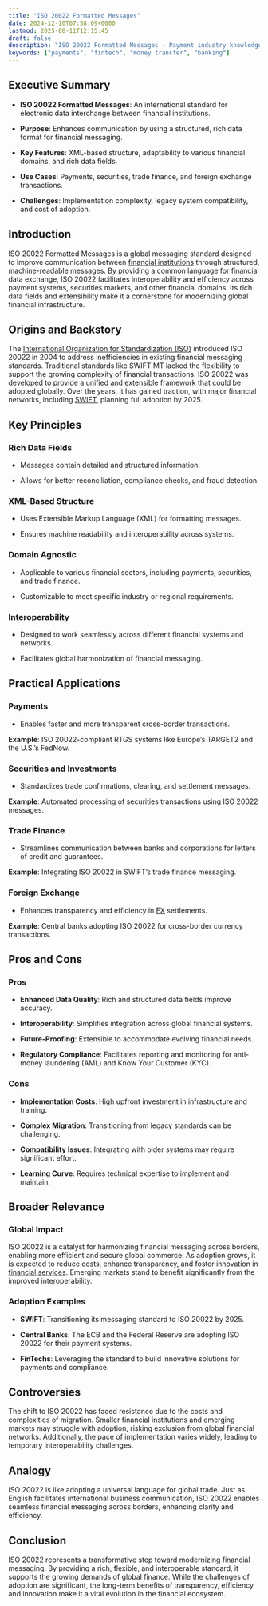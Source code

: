 ```yaml
---
title: "ISO 20022 Formatted Messages"
date: 2024-12-10T07:58:09+0000
lastmod: 2025-08-11T12:15:45
draft: false
description: "ISO 20022 Formatted Messages - Payment industry knowledge and insights"
keywords: ["payments", "fintech", "money transfer", "banking"]
---
```


## Executive Summary

- **ISO 20022 Formatted Messages**: An international standard for electronic data interchange between financial institutions.

- **Purpose**: Enhances communication by using a structured, rich data format for financial messaging.

- **Key Features**: XML-based structure, adaptability to various financial domains, and rich data fields.

- **Use Cases**: Payments, securities, trade finance, and foreign exchange transactions.

- **Challenges**: Implementation complexity, legacy system compatibility, and cost of adoption.

## Introduction

ISO 20022 Formatted Messages is a global messaging standard designed to improve communication between [financial institutions](https://faisalkhanllc.xyz/resources/payments-wiki/f/financial-institution-fi/) through structured, machine-readable messages. By providing a common language for financial data exchange, ISO 20022 facilitates interoperability and efficiency across payment systems, securities markets, and other financial domains. Its rich data fields and extensibility make it a cornerstone for modernizing global financial infrastructure.

## Origins and Backstory

The [International Organization for Standardization (ISO)](https://faisalkhanllc.xyz/resources/payments-wiki/i/independent-sales-organization-iso/) introduced ISO 20022 in 2004 to address inefficiencies in existing financial messaging standards. Traditional standards like SWIFT MT lacked the flexibility to support the growing complexity of financial transactions. ISO 20022 was developed to provide a unified and extensible framework that could be adopted globally. Over the years, it has gained traction, with major financial networks, including [SWIFT](https://faisalkhanllc.xyz/resources/payments-wiki/s/society-for-worldwide-interbank-financial-telecommunication-swift/), planning full adoption by 2025.

## Key Principles

### Rich Data Fields

- Messages contain detailed and structured information.

- Allows for better reconciliation, compliance checks, and fraud detection.

### XML-Based Structure

- Uses Extensible Markup Language (XML) for formatting messages.

- Ensures machine readability and interoperability across systems.

### Domain Agnostic

- Applicable to various financial sectors, including payments, securities, and trade finance.

- Customizable to meet specific industry or regional requirements.

### Interoperability

- Designed to work seamlessly across different financial systems and networks.

- Facilitates global harmonization of financial messaging.

## Practical Applications

### Payments

- Enables faster and more transparent cross-border transactions.

**Example**: ISO 20022-compliant RTGS systems like Europe’s TARGET2 and the U.S.’s FedNow.

### Securities and Investments

- Standardizes trade confirmations, clearing, and settlement messages.

**Example**: Automated processing of securities transactions using ISO 20022 messages.

### Trade Finance

- Streamlines communication between banks and corporations for letters of credit and guarantees.

**Example**: Integrating ISO 20022 in SWIFT’s trade finance messaging.

### Foreign Exchange

- Enhances transparency and efficiency in [FX](https://faisalkhanllc.xyz/resources/payments-wiki/f/fx-foreign-exchange/) settlements.

**Example**: Central banks adopting ISO 20022 for cross-border currency transactions.

## Pros and Cons

### Pros

- **Enhanced Data Quality**: Rich and structured data fields improve accuracy.

- **Interoperability**: Simplifies integration across global financial systems.

- **Future-Proofing**: Extensible to accommodate evolving financial needs.

- **Regulatory Compliance**: Facilitates reporting and monitoring for anti-money laundering (AML) and Know Your Customer (KYC).

### Cons

- **Implementation Costs**: High upfront investment in infrastructure and training.

- **Complex Migration**: Transitioning from legacy standards can be challenging.

- **Compatibility Issues**: Integrating with older systems may require significant effort.

- **Learning Curve**: Requires technical expertise to implement and maintain.

## Broader Relevance

### Global Impact

ISO 20022 is a catalyst for harmonizing financial messaging across borders, enabling more efficient and secure global commerce. As adoption grows, it is expected to reduce costs, enhance transparency, and foster innovation in [financial services](https://faisalkhanllc.xyz/resources/payments-wiki/f/financial-services/). Emerging markets stand to benefit significantly from the improved interoperability.

### Adoption Examples

- **SWIFT**: Transitioning its messaging standard to ISO 20022 by 2025.

- **Central Banks**: The ECB and the Federal Reserve are adopting ISO 20022 for their payment systems.

- **FinTechs**: Leveraging the standard to build innovative solutions for payments and compliance.

## Controversies

The shift to ISO 20022 has faced resistance due to the costs and complexities of migration. Smaller financial institutions and emerging markets may struggle with adoption, risking exclusion from global financial networks. Additionally, the pace of implementation varies widely, leading to temporary interoperability challenges.

## Analogy

ISO 20022 is like adopting a universal language for global trade. Just as English facilitates international business communication, ISO 20022 enables seamless financial messaging across borders, enhancing clarity and efficiency.

## Conclusion

ISO 20022 represents a transformative step toward modernizing financial messaging. By providing a rich, flexible, and interoperable standard, it supports the growing demands of global finance. While the challenges of adoption are significant, the long-term benefits of transparency, efficiency, and innovation make it a vital evolution in the financial ecosystem.